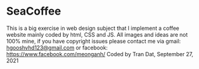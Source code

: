 # SeaCoffee
This is a big exercise in web design subject that I implement a coffee website mainly coded by html, CSS and JS.
All images and ideas are not 100% mine, if you have copyright issues please contact me via gmail: hgooshvhd123@gmail.com or facebook: https://www.facebook.com/meonganh/
Coded by Tran Dat, September 27, 2021
